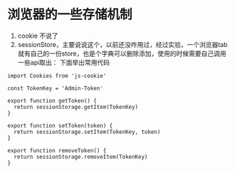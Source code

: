 # 浏览器的一些存储机制
1. cookie 不说了
2. sessionStore，主要说说这个，以前还没咋用过，经过实验，一个浏览器tab就有自己的一份store，也是个字典可以删除添加，使用的时候需要自己调用一些api取出：
下面举出常用代码
```
import Cookies from 'js-cookie'

const TokenKey = 'Admin-Token'

export function getToken() {
  return sessionStorage.getItem(TokenKey)
}

export function setToken(token) {
  return sessionStorage.setItem(TokenKey, token)
}

export function removeToken() {
  return sessionStorage.removeItem(TokenKey)
}

```

